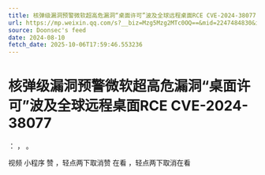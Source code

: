 ```yaml
---
title: 核弹级漏洞预警微软超高危漏洞“桌面许可”波及全球远程桌面RCE CVE-2024-38077
url: https://mp.weixin.qq.com/s?__biz=Mzg5Mzg2MTc0OQ==&mid=2247484830&idx=1&sn=8f4178ec524da80ada575fda377e00c0
source: Doonsec's feed
date: 2024-08-10
fetch_date: 2025-10-06T17:59:46.553236
---
```


# 核弹级漏洞预警微软超高危漏洞“桌面许可”波及全球远程桌面RCE CVE-2024-38077

：
，
。

视频
小程序
赞
，轻点两下取消赞
在看
，轻点两下取消在看